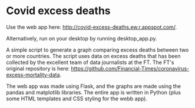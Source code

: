 # Covid excess deaths

Use the web app here: http://covid-excess-deaths.ew.r.appspot.com/.

Alternatively, run on your desktop by running desktop_app.py.

A simple script to generate a graph comparing excess deaths between two or more countries. The script uses data on excess deaths that has been collected by the excellent team of data journalists at the FT. The FT's original repository is here: https://github.com/Financial-Times/coronavirus-excess-mortality-data.

The web app was made using Flask, and the graphs are made using the pandas and matplotlib libraries. The entire app is written in Python (plus some HTML templates and CSS styling for the webb app).
